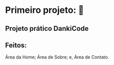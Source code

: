 # Primeiro projeto: 👋

## Projeto prático DankiCode

## Feitos:
Área da Home;
Área de Sobre; e,
Área de Contato.
